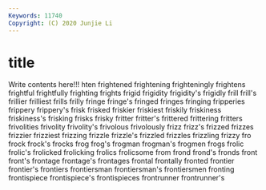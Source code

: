 ```yaml
---
Keywords: 11740
Copyright: (C) 2020 Junjie Li
---
```


# title

Write contents here!!!
hten 
frightened 
frightening 
frighteningly 
frightens 
frightful 
frightfully 
frighting
frights 
frigid 
frigidity 
frigidity's 
frigidly 
frill 
frill's 
frillier 
frilliest 
frills
frilly 
fringe 
fringe's 
fringed 
fringes 
fringing 
fripperies 
frippery 
frippery's 
frisk
frisked 
friskier 
friskiest 
friskily 
friskiness 
friskiness's 
frisking 
frisks 
frisky 
fritter
fritter's 
frittered 
frittering 
fritters 
frivolities 
frivolity 
frivolity's 
frivolous 
frivolously 
frizz
frizz's 
frizzed 
frizzes 
frizzier 
frizziest 
frizzing 
frizzle 
frizzle's 
frizzled 
frizzles
frizzling 
frizzy 
fro 
frock 
frock's 
frocks 
frog 
frog's 
frogman 
frogman's
frogmen 
frogs 
frolic 
frolic's 
frolicked 
frolicking 
frolics 
frolicsome 
from 
frond
frond's 
fronds 
front 
front's 
frontage 
frontage's 
frontages 
frontal 
frontally 
fronted
frontier 
frontier's 
frontiers 
frontiersman 
frontiersman's 
frontiersmen 
fronting 
frontispiece 
frontispiece's 
frontispieces
frontrunner 
frontrunner's 
